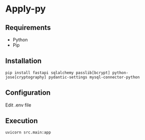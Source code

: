 # Apply-py

## Requirements

- Python
- Pip

## Installation

```console
pip install fastapi sqlalchemy passlib[bcrypt] python-jose[cryptography] pydantic-settings mysql-connector-python
```

## Configuration

Edit .env file

## Execution

```console
uvicorn src.main:app
```
